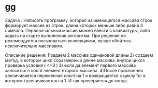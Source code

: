 # gg
Задача :
Написать программу, которая из имеющегося массива строк формирует массив из строк, 
длина которых меньше либо равна 3 символа. Первоначальный массив можно ввести с клавиатуры, 
либо задать на старте выполнения алгоритма. При решение не рекомендуется пользоваться коллекциями, 
лучше обойтись исключительно массивами.

Описание решения:
1)задаем 2 массива одинаковой длины
2) создаем метод, в котором цикл соразмерный длине массива, внутри цикла проверка условия ( <=3 )
3) если да элемент первого массива заносится в count элемент второго массива.
4)После присвоения увеличивается переменная count на 1 и возвращается к циклу for в котором i увеличивается на 1. И так проверяется до конца.
